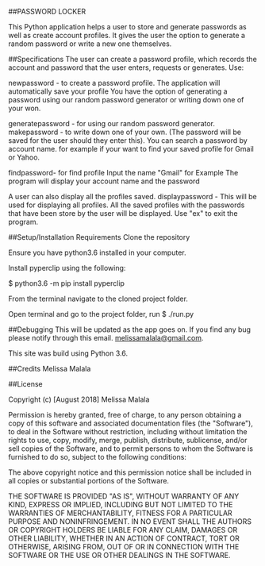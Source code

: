 ##PASSWORD LOCKER

This Python application helps a user to store and generate passwords as well as create account profiles. It gives the user the option to generate a random password or write a new one themselves.

##Specifications
The user can create a password profile, which records the account and password that the user enters, requests or generates. Use:

newpassword - to create a password profile. The application will automatically save your profile
You have the option of generating a password using our random password generator or writing down one of your won.

generatepassword - for using our random password generator.
makepassword - to write down one of your own. (The password will be saved for the user should they enter this).
You can search a password by account name. for example if your want to find your saved profile for Gmail or Yahoo.

findpassword- for find profile
Input the name "Gmail" for Example
The program will display your account name and the password

A user can also display all the profiles saved.
displaypassword - This will be used for displaying all profiles. 
All the saved profiles with the passwords that have been store by the user will be displayed.
Use "ex" to exit the program.

##Setup/Installation Requirements
Clone the repository

Ensure you have python3.6 installed in your computer.

Install pyperclip using the following:

$ python3.6 -m pip install pyperclip

From the terminal navigate to the cloned project folder.

Open terminal and go to the project folder, run $ ./run.py

##Debugging
This will be updated as the app goes on. If you find any bug please notify through this email. melissamalala@gmail.com.

This site was build using Python 3.6.
 
##Credits
Melissa Malala

##License

Copyright (c) [August 2018] Melissa Malala

Permission is hereby granted, free of charge, to any person obtaining a copy of this software and associated documentation files (the "Software"), to deal in the Software without restriction, including without limitation the rights to use, copy, modify, merge, publish, distribute, sublicense, and/or sell copies of the Software, and to permit persons to whom the Software is furnished to do so, subject to the following conditions:

The above copyright notice and this permission notice shall be included in all copies or substantial portions of the Software.

THE SOFTWARE IS PROVIDED "AS IS", WITHOUT WARRANTY OF ANY KIND, EXPRESS OR IMPLIED, INCLUDING BUT NOT LIMITED TO THE WARRANTIES OF MERCHANTABILITY, FITNESS FOR A PARTICULAR PURPOSE AND NONINFRINGEMENT. IN NO EVENT SHALL THE AUTHORS OR COPYRIGHT HOLDERS BE LIABLE FOR ANY CLAIM, DAMAGES OR OTHER LIABILITY, WHETHER IN AN ACTION OF CONTRACT, TORT OR OTHERWISE, ARISING FROM, OUT OF OR IN CONNECTION WITH THE SOFTWARE OR THE USE OR OTHER DEALINGS IN THE SOFTWARE.

